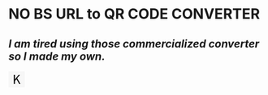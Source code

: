 # NO BS URL to QR CODE CONVERTER
## _I am tired using those commercialized converter so I made my own._

![kuma.gif](images/kuma.gif)
